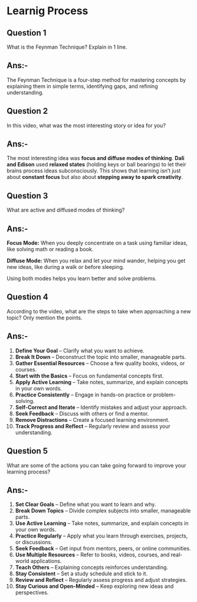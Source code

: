 # Learnig Process
## Question 1
What is the Feynman Technique? Explain in 1 line.

## Ans:- 
The Feynman Technique is a four-step method for mastering concepts by explaining them in simple terms, identifying gaps, and refining understanding.

## Question 2
In this video, what was the most interesting story or idea for you?
## Ans:-
The most interesting idea was **focus and diffuse modes of thinking**. **Dali and Edison** used **relaxed states** (holding keys or ball bearings) to let their brains process ideas subconsciously. This shows that learning isn’t just about **constant focus** but also about **stepping away to spark creativity**.

## Question 3
What are active and diffused modes of thinking?
## Ans:-
**Focus Mode:** When you deeply concentrate on a task using familiar ideas, like solving math or reading a book.  

**Diffuse Mode:** When you relax and let your mind wander, helping you get new ideas, like during a walk or before sleeping.  

Using both modes helps you learn better and solve problems.

## Question 4
According to the video, what are the steps to take when approaching a new topic? Only mention the points.

## Ans:-
1. **Define Your Goal** – Clarify what you want to achieve.  
2. **Break It Down** – Deconstruct the topic into smaller, manageable parts.  
3. **Gather Essential Resources** – Choose a few quality books, videos, or courses.  
4. **Start with the Basics** – Focus on fundamental concepts first.  
5. **Apply Active Learning** – Take notes, summarize, and explain concepts in your own words.  
6. **Practice Consistently** – Engage in hands-on practice or problem-solving.  
7. **Self-Correct and Iterate** – Identify mistakes and adjust your approach.  
8. **Seek Feedback** – Discuss with others or find a mentor.  
9. **Remove Distractions** – Create a focused learning environment.  
10. **Track Progress and Reflect** – Regularly review and assess your understanding.

## Question 5
What are some of the actions you can take going forward to improve your learning process?
## Ans:-
1. **Set Clear Goals** – Define what you want to learn and why.  
2. **Break Down Topics** – Divide complex subjects into smaller, manageable parts.  
3. **Use Active Learning** – Take notes, summarize, and explain concepts in your own words.  
4. **Practice Regularly** – Apply what you learn through exercises, projects, or discussions.  
5. **Seek Feedback** – Get input from mentors, peers, or online communities.  
6. **Use Multiple Resources** – Refer to books, videos, courses, and real-world applications.  
7. **Teach Others** – Explaining concepts reinforces understanding.  
8. **Stay Consistent** – Set a study schedule and stick to it.  
9. **Review and Reflect** – Regularly assess progress and adjust strategies.  
10. **Stay Curious and Open-Minded** – Keep exploring new ideas and perspectives.
